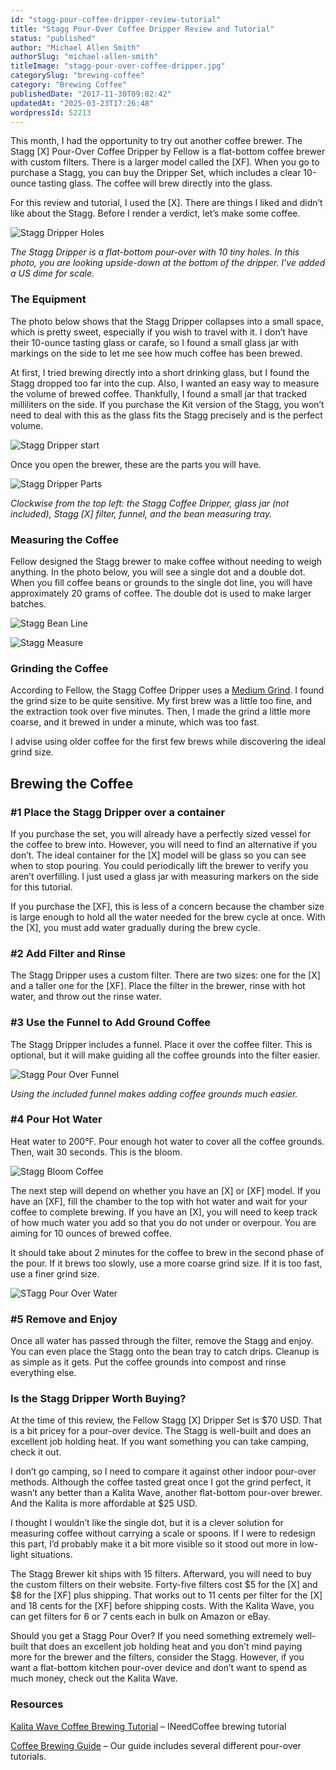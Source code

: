 ```yaml
---
id: "stagg-pour-coffee-dripper-review-tutorial"
title: "Stagg Pour-Over Coffee Dripper Review and Tutorial"
status: "published"
author: "Michael Allen Smith"
authorSlug: "michael-allen-smith"
titleImage: "stagg-pour-over-coffee-dripper.jpg"
categorySlug: "brewing-coffee"
category: "Brewing Coffee"
publishedDate: "2017-11-30T09:02:42"
updatedAt: "2025-03-23T17:26:48"
wordpressId: 52213
---
```


This month, I had the opportunity to try out another coffee brewer. The Stagg \[X\] Pour-Over Coffee Dripper by Fellow is a flat-bottom coffee brewer with custom filters. There is a larger model called the \[XF\]. When you go to purchase a Stagg, you can buy the Dripper Set, which includes a clear 10-ounce tasting glass. The coffee will brew directly into the glass.

For this review and tutorial, I used the \[X\]. There are things I liked and didn’t like about the Stagg. Before I render a verdict, let’s make some coffee.

![Stagg Dripper Holes](stagg-filter-holes.jpg)

*The Stagg Dripper is a flat-bottom pour-over with 10 tiny holes. In this photo, you are looking upside-down at the bottom of the dripper. I’ve added a US dime for scale.* 

### The Equipment

The photo below shows that the Stagg Dripper collapses into a small space, which is pretty sweet, especially if you wish to travel with it. I don’t have their 10-ounce tasting glass or carafe, so I found a small glass jar with markings on the side to let me see how much coffee has been brewed.

At first, I tried brewing directly into a short drinking glass, but I found the Stagg dropped too far into the cup. Also, I wanted an easy way to measure the volume of brewed coffee. Thankfully, I found a small jar that tracked milliliters on the side. If you purchase the Kit version of the Stagg, you won’t need to deal with this as the glass fits the Stagg precisely and is the perfect volume.

![Stagg Dripper start](stagg-start.jpg)

Once you open the brewer, these are the parts you will have.

![Stagg Dripper Parts](stagg-parts.jpg)

*Clockwise from the top left: the Stagg Coffee Dripper, glass jar (not included), Stagg \[X\] filter, funnel, and the bean measuring tray.* 

### Measuring the Coffee

Fellow designed the Stagg brewer to make coffee without needing to weigh anything. In the photo below, you will see a single dot and a double dot. When you fill coffee beans or grounds to the single dot line, you will have approximately 20 grams of coffee. The double dot is used to make larger batches.

![Stagg Bean Line](stagg-bean-line.jpg)

![Stagg Measure ](stagg-measure-beans.jpg)

### Grinding the Coffee

According to Fellow, the Stagg Coffee Dripper uses a [Medium Grind](/coffee-grind-chart/). I found the grind size to be quite sensitive. My first brew was a little too fine, and the extraction took over five minutes. Then, I made the grind a little more coarse, and it brewed in under a minute, which was too fast.

I advise using older coffee for the first few brews while discovering the ideal grind size.

Brewing the Coffee
------------------

### #1 Place the Stagg Dripper over a container

If you purchase the set, you will already have a perfectly sized vessel for the coffee to brew into. However, you will need to find an alternative if you don’t. The ideal container for the \[X\] model will be glass so you can see when to stop pouring. You could periodically lift the brewer to verify you aren’t overfilling. I just used a glass jar with measuring markers on the side for this tutorial.

If you purchase the \[XF\], this is less of a concern because the chamber size is large enough to hold all the water needed for the brew cycle at once. With the \[X\], you must add water gradually during the brew cycle.

### #2 Add Filter and Rinse

The Stagg Dripper uses a custom filter. There are two sizes: one for the \[X\] and a taller one for the \[XF\]. Place the filter in the brewer, rinse with hot water, and throw out the rinse water.

### #3 Use the Funnel to Add Ground Coffee

The Stagg Dripper includes a funnel. Place it over the coffee filter. This is optional, but it will make guiding all the coffee grounds into the filter easier.

![Stagg Pour Over Funnel](stagg-pour-over-grounds-in.jpg)

*Using the included funnel makes adding coffee grounds much easier.*

### #4 Pour Hot Water

Heat water to 200°F. Pour enough hot water to cover all the coffee grounds. Then, wait 30 seconds. This is the bloom.

![Stagg Bloom Coffee](stagg-bloom-coffee.jpg)

The next step will depend on whether you have an \[X\] or \[XF\] model. If you have an \[XF\], fill the chamber to the top with hot water and wait for your coffee to complete brewing. If you have an \[X\], you will need to keep track of how much water you add so that you do not under or overpour. You are aiming for 10 ounces of brewed coffee.

It should take about 2 minutes for the coffee to brew in the second phase of the pour. If it brews too slowly, use a more coarse grind size. If it is too fast, use a finer grind size.

![STagg Pour Over Water](stagg-fill-up.jpg)

### #5 Remove and Enjoy

Once all water has passed through the filter, remove the Stagg and enjoy. You can even place the Stagg onto the bean tray to catch drips. Cleanup is as simple as it gets. Put the coffee grounds into compost and rinse everything else.

### Is the Stagg Dripper Worth Buying?

At the time of this review, the Fellow Stagg \[X\] Dripper Set is $70 USD. That is a bit pricey for a pour-over device. The Stagg is well-built and does an excellent job holding heat. If you want something you can take camping, check it out.

I don’t go camping, so I need to compare it against other indoor pour-over methods. Although the coffee tasted great once I got the grind perfect, it wasn’t any better than a Kalita Wave, another flat-bottom pour-over brewer. And the Kalita is more affordable at $25 USD.

I thought I wouldn’t like the single dot, but it is a clever solution for measuring coffee without carrying a scale or spoons. If I were to redesign this part, I’d probably make it a bit more visible so it stood out more in low-light situations.

The Stagg Brewer kit ships with 15 filters. Afterward, you will need to buy the custom filters on their website. Forty-five filters cost $5 for the \[X\] and $8 for the \[XF\] plus shipping. That works out to 11 cents per filter for the \[X\] and 18 cents for the \[XF\] before shipping costs. With the Kalita Wave, you can get filters for 6 or 7 cents each in bulk on Amazon or eBay.

Should you get a Stagg Pour Over? If you need something extremely well-built that does an excellent job holding heat and you don’t mind paying more for the brewer and the filters, consider the Stagg. However, if you want a flat-bottom kitchen pour-over device and don’t want to spend as much money, check out the Kalita Wave.

### Resources

[Kalita Wave Coffee Brewing Tutorial](/kalita-wave-coffee-brewing-tutorial/) – INeedCoffee brewing tutorial

[Coffee Brewing Guide](/coffee-brewing-guide/) – Our guide includes several different pour-over tutorials.
